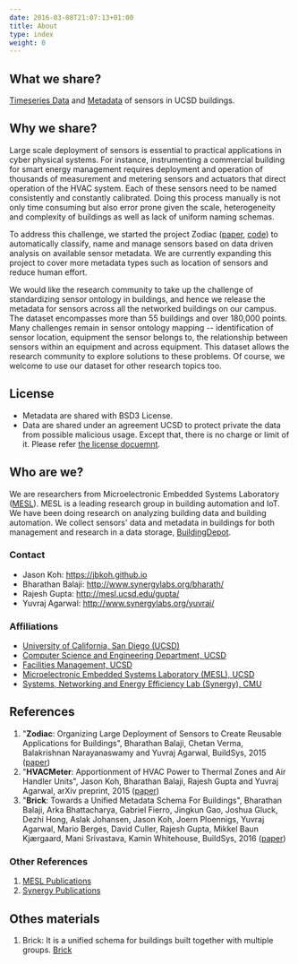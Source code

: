 ```yaml
---
date: 2016-03-08T21:07:13+01:00
title: About
type: index
weight: 0
---
```


## What we share?
[Timeseries Data](building_data/) and [Metadata](building_metadata) of sensors in UCSD buildings.

## Why we share?

Large scale deployment of sensors is essential to practical applications in cyber physical systems. 
For instance, instrumenting a commercial building for smart energy management requires deployment and operation of thousands of measurement and metering sensors and actuators that direct operation of the HVAC system. 
Each of these sensors need to be named consistently and constantly calibrated. 
Doing this process manually is not only time consuming but also error prone given the scale, heterogeneity and complexity of buildings as well as lack of uniform naming schemas.

To address this challenge, we started the project Zodiac ([paper](http://dl.acm.org/citation.cfm?id=2821674), [code](https://github.com/synergylabs/Zodiac)) to automatically classify, name and manage sensors based on data driven analysis on available sensor metadata. 
We are currently expanding this project to cover more metadata types such as location of sensors and reduce human effort.

We would like the research community to take up the challenge of standardizing sensor ontology in buildings, and hence we release the metadata for sensors across all the networked buildings on our campus. The dataset encompasses more than 55 buildings and over 180,000 points. Many challenges remain in sensor ontology mapping -- identification of sensor location, equipment the sensor belongs to, the relationship between sensors within an equipment and across equipment. This dataset allows the research community to explore solutions to these problems. Of course, we welcome to use our dataset for other research topics too.

## License
* Metadata are shared with BSD3 License.
* Data are shared under an agreement UCSD to protect private the data from possible malicious usage. Except that, there is no charge or limit of it. Please refer [the license docuemnt](/others/Zodiac_Building_Dataset_Agreement.doc).

## Who are we?

We are researchers from Microelectronic Embedded Systems Laboratory ([MESL](http://mesl.ucsd.edu/)). MESL is a leading research group in building automation and IoT. We have been doing research on analyzing building data and building automation. We collect sensors' data and metadata in buildings for both management and research in a data storage, [BuildingDepot](http://buildingdepot.org/).

### Contact
* Jason Koh: https://jbkoh.github.io
* Bharathan Balaji: http://www.synergylabs.org/bharath/
* Rajesh Gupta: http://mesl.ucsd.edu/gupta/
* Yuvraj Agarwal: http://www.synergylabs.org/yuvraj/

### Affiliations
* [University of California, San Diego (UCSD)](https://ucsd.edu/)
* [Computer Science and Engineering Department, UCSD](https://cse.ucsd.edu)
* [Facilities Management, UCSD](https://blink.ucsd.edu/sponsor/facilities-mgmt/)
* [Microelectronic Embedded Systems Laboratory (MESL), UCSD](http://mesl.ucsd.edu)
* [Systems, Networking and Energy Efficiency Lab (Synergy), CMU](http://synergylabs.org/)

## References

1. "**Zodiac**: Organizing Large Deployment of Sensors to Create Reusable Applications for Buildings", Bharathan Balaji, Chetan Verma, Balakrishnan Narayanaswamy and Yuvraj Agarwal, BuildSys, 2015 ([paper](http://dl.acm.org/citation.cfm?id=2821674))
2. "**HVACMeter**: Apportionment of HVAC Power to Thermal Zones and Air Handler Units", Jason Koh, Bharathan Balaji, Rajesh Gupta and Yuvraj Agarwal, arXiv preprint, 2015 ([paper](https://arxiv.org/abs/1509.05421))
3. "**Brick**: Towards a Unified Metadata Schema For Buildings", Bharathan Balaji, Arka Bhattacharya, Gabriel Fierro, Jingkun Gao, Joshua Gluck, Dezhi Hong, Aslak Johansen, Jason Koh, Joern Ploennigs, Yuvraj Agarwal, Mario Berges, David Culler, Rajesh Gupta, Mikkel Baun Kjærgaard, Mani Srivastava, Kamin Whitehouse, BuildSys, 2016 ([paper](http://dl.acm.org/citation.cfm?id=2993577))

### Other References
1. [MESL Publications](http://mesl.ucsd.edu/site/publications.html)
2. [Synergy Publications](http://synergylabs.org/publications.html)

## Othes materials
1. Brick: It is a unified schema for buildings built together with multiple groups. [Brick](http://brickschema.org)

